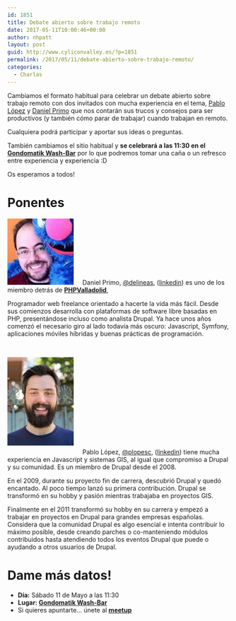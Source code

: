 ```yaml
---
id: 1851
title: Debate abierto sobre trabajo remoto
date: 2017-05-11T10:00:46+00:00
author: nhpatt
layout: post
guid: http://www.cyliconvalley.es/?p=1851
permalink: /2017/05/11/debate-abierto-sobre-trabajo-remoto/
categories:
  - Charlas
---
```

Cambiamos el formato habitual para celebrar un debate abierto sobre trabajo remoto con dos invitados con mucha experiencia en el tema, [Pablo López](https://twitter.com/plopesc) y [Daniel Primo](https://twitter.com/delineas) que nos contarán sus trucos y consejos para ser productivos (y también cómo parar de trabajar) cuando trabajan en remoto.

Cualquiera podrá participar y aportar sus ideas o preguntas.

También cambiamos el sitio habitual y **se celebrará a las 11:30 en el [Gondomatik Wash-Bar](https://www.facebook.com/gondomatik/)** por lo que podremos tomar una caña o un refresco entre experiencia y experiencia :D

Os esperamos a todos!

# Ponentes

<img class="alignleft wp-image-1566" style="margin-right: 20px;" src="/assets/2015/05/delineas.jpeg" alt="delineas" width="150" />Daniel Primo, <a href="https://twitter.com/delineas" target="_blank">@delineas</a>, (<a href="https://es.linkedin.com/in/danielprimo" target="_blank">linkedin</a>) es uno de los miembro detrás de <a href="https://twitter.com/php_vll?lang=en" target="_blank"><strong>PHPValladolid</strong></a>,

Programador web freelance orientado a hacerte la vida más fácil. Desde sus comienzos desarrolla con plataformas de software libre basadas en PHP, presentándose incluso como analista Drupal. Ya hace unos años comenzó el necesario giro al lado todavía más oscuro: Javascript, Symfony, aplicaciones móviles híbridas y buenas prácticas de programación.

&nbsp;

<img class="alignleft wp-image-1566" style="margin-right: 20px; margin-bottom: 20px;" src="/assets/2017/05/picture-290-1473442774.jpg" alt="delineas" width="150" />Pablo López, <a href="https://twitter.com/plopesc" target="_blank">@plopesc</a>, (<a href="https://www.linkedin.com/in/plopesc" target="_blank">linkedin</a>) tiene mucha experiencia en Javascript y sistemas GIS, al igual que compromiso a Drupal y su comunidad. Es un miembro de Drupal desde el 2008.

En el 2009, durante su proyecto fin de carrera, descubrió Drupal y quedó encantado. Al poco tiempo lanzó su primera contribución. Drupal se transformó en su hobby y pasión mientras trabajaba en proyectos GIS.

Finalmente en el 2011 transformó su hobby en su carrera y empezó a trabajar en proyectos en Drupal para grandes empresas españolas. Considera que la comunidad Drupal es algo esencial e intenta contribuir lo máximo posible, desde creando parches o co-manteniendo módulos contribuidos hasta atendiendo todos los eventos Drupal que puede o ayudando a otros usuarios de Drupal.

# Dame más datos!

  * **Día:** Sábado 11 de Mayo a las 11:30
  * **Lugar: [Gondomatik Wash-Bar](https://www.facebook.com/gondomatik/)**
  * Si quieres apuntarte… únete al **<a href="https://www.meetup.com/es-ES/Cylicon-Valley/events/239593073/" target="_blank">meetup</a>**